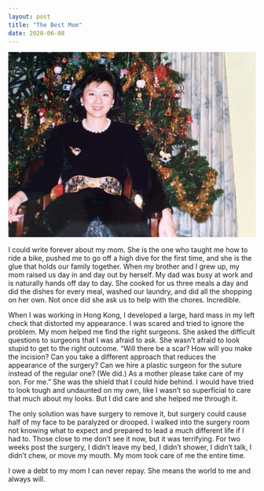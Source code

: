 ```yaml
---
layout: post
title: "The Best Mom"
date: 2020-06-08
---
```


<p><img src="/static/img/mom.jpeg" width="650"/></p>

<p>I could write forever about my mom.   
			She is the one who taught me how to ride a bike, pushed me to go off a high dive for the first time,
			and she is the glue that holds our family together.  When my brother and I grew up, my mom raised us day in and day 
			out by herself.  My dad was busy at work and is naturally hands off day to day.  She cooked for us 
			three meals a day and did the dishes for every meal, washed our laundry, and did all the shopping on her own.  
			Not once did she ask us to help with the chores.  Incredible.
		</p>
		

<p>
When I was working in Hong Kong, I developed a large, hard mass in my left check that distorted my appearance.  
			I was scared and tried to ignore the problem.  My mom helped me find the right surgeons.  She asked the difficult 
			questions to surgeons that I was afraid to ask.  She wasn’t afraid to look stupid to get to the 
			right outcome.  “Will there be a scar?  How will you make the incision?  Can you take a different approach that reduces 
			the appearance of the surgery?  Can we hire a plastic surgeon for the suture instead of the regular one?  (We did.)  As a 
			mother please take care of my son.  For me.”  She was the shield that I could hide behind.  I would have tried to look tough 
			and undaunted on my own, like I wasn’t so superficial to care that much about my looks.  
			But I did care and she helped me through it.    
</p>
<p>
			The only solution was have surgery to remove it, but surgery could cause
			half of my face to be paralyzed or drooped.  I walked into the surgery room not knowing what to expect and prepared to lead a much different 
			life if I had to.  Those close to me don’t see it now, but it was terrifying.  For two weeks post the surgery, I didn’t leave my bed, 
			I didn’t shower, I didn’t talk, I didn’t chew, or move my mouth. My mom took care of me the entire time.
</p>
<p>
			I owe a debt to my mom I can never repay.  She means the world to me and always will.
</p>
									
		